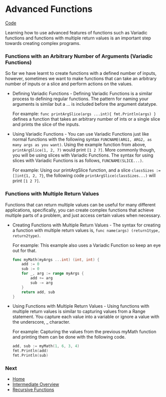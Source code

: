 # Advanced Functions

[Code](adv-func.go)

Learning how to use advanced features of functions such as Variadic functions and functions with multiple return values is an important step towards creating complex programs.

### Functions with an Arbitrary Number of Arguments (Variadic Functions)

So far we have learnt to create functions with a defined number of inputs, however, sometimes we want to make functions that can take an arbitrary number of inputs or a slice and perform actions on the values.

* Defining Variadic Functions - Defining Variadic Functions is a similar process to defining regular functions. The pattern for naming your arguments is similar but a ... is included before the argument datatype.

	For example: `func printArgSlice(args ...int){ fmt.Println(args) }` defines a function that takes an arbitrary number of ints or a single slice and prints the slice of the inputs.

* Using Variadic Functions - You can use Variadic Functions just like normal functions with the following syntax `FUNCNAME(ARG1, ARG2, as many args as you want)`. Using the example function from above, `printArgSlice(1, 2, 7)` would print `[1 2 7]`. More commonly though, you will be using slices with Variadic Functions. The syntax for using slices with Variadic Functions is as follows, `FUNCNAME(SLICE...)`.

	For example: Using our printArgSlice function, and a slice `classSizes := []int{1, 2, 7}`, the following code `printArgSlice(classSizes...)` will print `[1 2 7]`.

### Functions with Multiple Return Values

Functions that can return multiple values can be useful for many different applications, specifically, you can create complex functions that achieve multiple parts of a problem, and just access certain values when necessary.

* Creating Functions with Multiple Return Values - The syntax for creating a function with multiple return values is, `func name(args) (return1type, return2type)`.

	For example: This example also uses a Variadic Function so keep an eye out for that.
	```go
	func myMath(myArgs ...int) (int, int) {
		add := 0
		sub := 0
		for _, arg := range myArgs {
			add += arg
			sub -= arg
		}
		return add, sub
	}
	```

* Using Functions with Multiple Return Values - Using functions with multiple return values is similar to capturing values from a Range statement. You capture each value into a variable or ignore a value with the underscore, _ character.

	For example: Capturing the values from the previous myMath function and printing them can be done with the following code.
	```go
	add, sub := myMath(1, 6, 3, 4)
	fmt.Println(add)
	fmt.Println(sub)
	```

### Next

* [Home](../../README.md)
* [Intermediate Overview](../intermediate.md)
* [Recursive Functions](../recursive-functions/recursive-functions.md)
